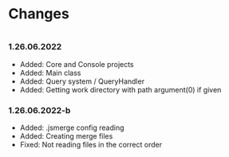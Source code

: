 # Changes
#

### 1.26.06.2022
- Added: Core and Console projects
- Added: Main class
- Added: Query system / QueryHandler
- Added: Getting work directory with path argument(0) if given

### 1.26.06.2022-b
- Added: .jsmerge config reading
- Added: Creating merge files
- Fixed: Not reading files in the correct order